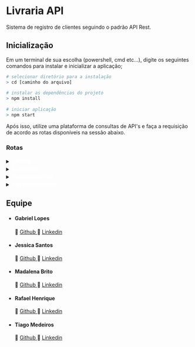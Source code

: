 <h1>Livraria API</h1>
Sistema de registro de clientes seguindo o padrão API Rest.

<h2>Inicialização</h2>
Em um terminal de sua escolha (powershell, cmd etc...), digite os seguintes comandos para instalar e inicializar a aplicação;
</p>

```r
# selecionar diretório para a instalação
> cd [caminho do arquivo]
⠀
# instalar as dependências do projeto
> npm install
⠀
# iniciar aplicação
> npm start
```
</p>
Após isso, utilize uma plataforma de consultas de API's e faça a requisição de acordo as rotas disponíveis na sessão abaixo.
</code></pre>

<h3>Rotas</h3>

<!-- LIVROS--->

<details>
<summary>
<span style=font-size:18px;color:white;>
    <b>Livros</b>
</span>
</summary>

<ul>
<li><p>Listar todos os livros: <b>http://localhost:3000/livros</b></p>
<details>
<summary>Modelo JSON</summary>
<pre><code>
{
    "livros": [
        {
            "id": 1,
            "nome": "André",
            "sobrenome": "Silva",
            "cpf": 31673948030
            "email": "AndréBac4no9@gmail.com",
            "telefone": 9836447972
        },
        {
            "id": 2,
            "nome": "João",
            "sobrenome": "Carlos",
            "cpf": 32648918086
            "email": "Joao99Carlos99@gmail.com",
            "telefone": 6627644471
        },
        {
            "id": 3,
            "nome": "Maria",
            "sobrenome": "Brito",
            "cpf": 09325858096
            "email": "mariaaAAA20@gmail.com",
            "telefone": 6698645272
        }
    ]
}
</code></pre>
</details>

|id|nome|sobrenome|cpf|email|telefone|
|---|---|---|---|---|---|
|1|André|Silva|31673948030|AndréBac4no9@gmail<span>.com</span>|9836447972
|2|João|Carlos|32648918086|Joao99Carlos99@gmail<span>.com</span>|6627644471
|3|Maria|Brito|09325858096|mariaaAAA20@gmail<span>.com</span>|6698645272

</li>

---

<li><p>Listar cliente por ID: <b>http://localhost:3000/livros/id/2</b></p>
<details>
<summary>Modelo JSON</summary>
<pre><code>
{
    "livros": [
        {
            "id": 2,
            "nome": "João",
            "sobrenome": "Carlos",
            "cpf": 32648918086
            "email": "Joao99Carlos99@gmail.com",
            "telefone": 6627644471
        }
    ]
}
</pre></code>
</details>

|id|nome|sobrenome|cpf|email|telefone|
|---|---|---|---|---|---|
|2|João|Carlos|32648918086|Joao99Carlos99@gmail<span>.com</span>|6627644471

</li>

---

<li>
<p>Inserir cliente: <b>http://localhost:3000/livros/add</b></p>
<details>
<summary>Modelo JSON</summary>
<pre><code>
{
    "nome": "Lucas",
    "sobrenome": "Almeida",
    "cpf": 41320808034
    "email": "profLucasAl@gmail.com",
    "telefone": 8327378874
}
</code></pre>
</details>

|id|nome|sobrenome|cpf|email|telefone|
|---|---|---|---|---|---|
|4|Lucas|Almeida|41320808034|profLucasAl@gmail<span>.com</span>|8327378874


> Cliente "Lucas Almeida" adicionado com sucesso.

</li>

---

<li>
<p>Apagar cliente por id: <b>http://localhost:3000/livros/delete/2</b></p>

|id|nome|sobrenome|cpf|email|telefone|
|---|---|---|---|---|---|
|<del>2|<del>João|<del>Carlos|<del>32648918086|<del>Joao99Carlos99@gmail<span>.com</span>|<del>6627644471

> "Id "2" removido do banco de dados."

</li>

---

<li>
<p>Atualizar usuário por id: <b>http://localhost:3000/livros/update/1</b></p>
<details>
<pre><code>
{
    "sobrenome": "Silveira",
    "email": "AndréSilveira@gmail.com",
}
</code></pre>
<summary>Modelo JSON</summary>
</details>

|id|nome|sobrenome|cpf|email|telefone|
|---|---|---|---|---|---|
|1|André|<b>Silveira</b>|31673948030|<b>AndréSilveira@gmail<span>.com</span></b>|9836447972

> Id "1" atualizado.
</li>
</details>

<!-- CLIENTES--->
<details>
<summary>
<span style=font-size:18px;color:white;>
    <b>Clientes</b>
</span>
</summary>

<ul>
<li><p>Listar todos os clientes: <b>http://localhost:3000/clientes</b></p>
<details>
<summary>Modelo JSON</summary>
<pre><code>
{
    "clientes": [
        {
            "id": 1,
            "nome": "André",
            "sobrenome": "Silva",
            "cpf": 31673948030
            "email": "AndréBac4no9@gmail.com",
            "telefone": 9836447972
        },
        {
            "id": 2,
            "nome": "João",
            "sobrenome": "Carlos",
            "cpf": 32648918086
            "email": "Joao99Carlos99@gmail.com",
            "telefone": 6627644471
        },
        {
            "id": 3,
            "nome": "Maria",
            "sobrenome": "Brito",
            "cpf": 09325858096
            "email": "mariaaAAA20@gmail.com",
            "telefone": 6698645272
        }
    ]
}
</code></pre>
</details>

|id|nome|sobrenome|cpf|email|telefone|
|---|---|---|---|---|---|
|1|André|Silva|31673948030|AndréBac4no9@gmail<span>.com</span>|9836447972
|2|João|Carlos|32648918086|Joao99Carlos99@gmail<span>.com</span>|6627644471
|3|Maria|Brito|09325858096|mariaaAAA20@gmail<span>.com</span>|6698645272

</li>

---

<li><p>Listar cliente por ID: <b>http://localhost:3000/clientes/id/2</b></p>
<details>
<summary>Modelo JSON</summary>
<pre><code>
{
    "clientes": [
        {
            "id": 2,
            "nome": "João",
            "sobrenome": "Carlos",
            "cpf": 32648918086
            "email": "Joao99Carlos99@gmail.com",
            "telefone": 6627644471
        }
    ]
}
</pre></code>
</details>

|id|nome|sobrenome|cpf|email|telefone|
|---|---|---|---|---|---|
|2|João|Carlos|32648918086|Joao99Carlos99@gmail<span>.com</span>|6627644471

</li>

---

<li>
<p>Inserir cliente: <b>http://localhost:3000/clientes/add</b></p>
<details>
<summary>Modelo JSON</summary>
<pre><code>
{
    "nome": "Lucas",
    "sobrenome": "Almeida",
    "cpf": 41320808034
    "email": "profLucasAl@gmail.com",
    "telefone": 8327378874
}
</code></pre>
</details>

|id|nome|sobrenome|cpf|email|telefone|
|---|---|---|---|---|---|
|4|Lucas|Almeida|41320808034|profLucasAl@gmail<span>.com</span>|8327378874


> Cliente "Lucas Almeida" adicionado com sucesso.

</li>

---

<li>
<p>Apagar cliente por id: <b>http://localhost:3000/clientes/delete/2</b></p>

|id|nome|sobrenome|cpf|email|telefone|
|---|---|---|---|---|---|
|<del>2|<del>João|<del>Carlos|<del>32648918086|<del>Joao99Carlos99@gmail<span>.com</span>|<del>6627644471

> "Id "2" removido do banco de dados."

</li>

---

<li>
<p>Atualizar usuário por id: <b>http://localhost:3000/clientes/update/1</b></p>
<details>
<pre><code>
{
    "sobrenome": "Silveira",
    "email": "AndréSilveira@gmail.com",
}
</code></pre>
<summary>Modelo JSON</summary>
</details>

|id|nome|sobrenome|cpf|email|telefone|
|---|---|---|---|---|---|
|1|André|<b>Silveira</b>|31673948030|<b>AndréSilveira@gmail<span>.com</span></b>|9836447972

> Id "1" atualizado.
</li>
</details>

<details>
<summary>
<span style=font-size:18px;color:white>
    <b>Funcionários</b>
</span>
</summary>
<ul>
<li><p>Listar todos os funcionarios: <b>http://localhost:3000/funcionarios</b></p>
<details>
<summary>Modelo JSON</summary>
<pre><code>
{
    "Funcionarios": [
        {
            "id": 1,
            "nome": "Lucas",
            "sobrenome": "Silva",
            "data_de_nascimento": 27/06/2000,
            "data_de_admissao": 23/04/2020,
            "telefone": 9836447972,
            "email": "lucasBac4no9@gmail.com",
            "funcao": "Auxiliar Administrativo"
            
        }
        {
            "id": 2,
            "nome": "Fernanda",
            "sobrenome": "Oliveira",
            "data_de_nascimento": 04/04/1996,
            "data_de_admissao": 19/02/2018,
            "telefone": 996455432,
            "email": "fernanda_oliveira@gmail.com",
            "funcao": "Secretária"
        }
        {
            "id": 3,
            "nome": "Maria Luiza",
            "sobrenome": "Alcântara",
            "data_de_nascimento": 15/05/1980,
            "data_de_admissao": 19/03/2002,
            "telefone": 995478938,
            "email": "mariaLu1980@gmail.com",
            "funcao": "Gerente"
        }
    ]
}
</code></pre>
</details>

|id|nome|sobrenome|data_de_nascimento|data_de_admissao|telefone|email|funcao|
|---|---|---|---|---|---|---|---|
|1|Lucas|Silva|27/06/2000|23/04/2020|9836447972|lucasBac4no9@gmail<span>.com</span>|Auxiliar Administrativo
|2|Fernanda|Oliveira|04/04/1996|19/02/2018|996455432|fernanda_oliveira@<span>.com</span>|Secretária
|3|Maria Luiza|Alcântara|15/05/1980|19/03/2002|995478938|mariaLu1980@gmail<span>.com</span>|Gerente

</li>

---

<li><p>Listar funcionario por ID: <b>http://localhost:3000/funcionarios/id/2</b></p>
<details>
<summary>Modelo JSON</summary>
<pre><code>
{
    "Funcionario": [
        {
            "id": 2,
            "nome": "Fernanda",
            "sobrenome": "Oliveira",
            "data_de_nascimento": 04/04/1996,
            "data_de_admissao": 19/02/2018,
            "telefone": 996455432,
            "email": "fernanda_oliveira@gmail.com",
            "funcao": "Secretária"
        }
    ]
}
</pre></code>
</details>

|id|nome|sobrenome|data_de_nascimento|data_de_admissao|telefone|email|funcao|
|---|---|---|---|---|---|---|---|
|2|Fernanda|Oliveira|04/04/1996|19/02/2018|996455432|fernanda_oliveira@<span>.com</span>|Secretária

</li>

---

<li>
<p>Inserir funcionario: <b>http://localhost:3000/funcionarios/add</b></p>
<details>
<summary>Modelo JSON</summary>
<pre><code>
{
    "nome": "Maria Luiza",
    "sobrenome": "Alcântara",
    "data_de_nascimento": 15/05/1980,
    "data_de_admissao": 19/03/2002,
    "telefone": 995478938,
    "email": "mariaLu1980@gmail.com",
    "funcao": "Gerente"
}

</code></pre>
</details>

|id|nome|sobrenome|data_de_nascimento|data_de_admissao|telefone|email|funcao|
|---|---|---|---|---|---|---|---|
|3|Maria Luiza|Alcântara|15/05/1980|19/03/2002|995478938|mariaLu1980@gmail<span>.com</span>|Gerente

> Funcionario "Maria Luiza Alcântara" adicionado com sucesso.

</li>

---

<li>
<p>Apagar funcionario por id: <b>http://localhost:3000/funcionarios/delete/1</b></p>

|id|nome|sobrenome|data_de_nascimento|data_de_admissao|telefone|email|funcao|
|---|---|---|---|---|---|---|---|
|<del>1|<del>Lucas|<del>Silva|<del>27/06/2000|<del>23/04/2020|<del>9836447972|<del>lucasBac4no9@gmail<span>.com</span>|<del>Auxiliar Administrativo

> "Id "1" removido do banco de dados."

</li>

---

<li>
<p>Atualizar funcionario por id: <b>http://localhost:3000/funcionarios/update/1</b></p>
<details>
<summary>Modelo JSON</summary>
<pre><code>
{
    "sobrenome": "Silva",
    "email": "lucasSilva20@gmail.com",
}
</code></pre>
</details>

|id|nome|sobrenome|data_de_nascimento|data_de_admissao|telefone|email|funcao|
|---|---|---|---|---|---|---|---|
|1|Lucas|<b>Silva</b>|27/06/2000|23/04/2020|9836447972|<b>lucasSilva20@gmail<span>.com</span></b>|<b>Auxiliar Administrativo</b>

> Id "1" atualizado.
</li>
</details>

<details>
<summary>
<span style=font-size:18px;color:white>
    <b>Fornecedores</b>
</span>
</summary>
<ul>
<li><p>Listar todos os fornecedores: <b>http://localhost:3000/fornecedores</b></p>
<details>
<summary>Modelo JSON</summary>
<pre><code>
{
    "Fornecedores": [
        {
            "id": 1,
            "nome": "Carlos Francisco",
            "cnpj": 02.234.456/0001-89,
            "endereco":"Rua Jacaré, 345, Vila Velha - BH/MG",
            "contaBancaria":"Ag: 1234, Cc:12345-7"
        }       
        {
            "id": 2,
            "nome": "João Antônio",
            "cnpj": 01.234.546/0002-78,
            "endereco":"Rua Sabino, 27, Santa Cruz - Go/GO",
            "contaBancaria":"Ag: 4321, Cc:76549-0"
        }
        {
            "id": 3,
            "nome": "Ana Vasconcelos",
            "cnpj": 03.567.031/0003-69,
            "endereco":"Avenida Floris, Cerejeira - Sc/PA",
            "contaBancaria":"Ag: 7654, Cc:24567-3"
        }
    ]   
}        

</code></pre>
</details>

|id|nome|cnpj|endereco|contaBancaria|
|---|---|---|---|---|
|1|Carlos Francisco|02.234.456/0001-89|Rua Jacaré, 345, Vila Velha - BH/MG|Ag: 1234, Cc:12345-7
|2|João Antônio|01.234.546/0002-78|Rua Sabino, 27, Santa Cruz - Go/GO|Ag: 4321, Cc:76549-0
|3|Ana Vasconcelos|03.567.031/0003-69|Avenida Floris, Cerejeira - Sc/PA|Ag: 7654, Cc:24567-3

</li>

---

<li><p>Listar fornecedor por ID: <b>http://localhost:3000/fornecedores/id/2</b></p>
<details>
<summary>Modelo JSON</summary>
<pre><code>
{
    "Funcionario": [
        {
            "id": 2,
            "nome": "João Antônio",
            "cnpj": 01.234.546/0002-78,
            "endereco":"Rua Sabino, 27, Santa Cruz - Go/GO",
            "contaBancaria":"Ag: 4321, Cc:76549-0"
        }
    ]
}
</pre></code>
</details>

|id|nome|cnpj|endereco|contaBancaria|
|---|---|---|---|---|
|2|João Antônio|01.234.546/0002-78|Rua Sabino, 27, Santa Cruz - Go/GO|Ag: 4321, Cc:76549-0

</li>

---

<li>
<p>Inserir fornecedor: <b>http://localhost:3000/fornecedores/add</b></p>
<details>
<summary>Modelo JSON</summary>
<pre><code>
{
    "nome": "Ana Vasconcelos",
    "cnpj": 03.567.031/0003-69,
    "endereco":"Avenida Floris, Cerejeira - Sc/PA",
    "contaBancaria":"Ag: 7654, Cc:24567-3"
}

</code></pre>
</details>

|id|nome|cnpj|endereco|contaBancaria|
|---|---|---|---|---|
|3|Ana Vasconcelos|03.567.031/0003-69|Avenida Floris, Cerejeira - Sc/PA|Ag: 7654, Cc:24567-3

> Funcionario "Ana Vasconcelos" adicionado com sucesso.

</li>

---

<li>
<p>Apagar fornecedor por id: <b>http://localhost:3000/fornecedores/delete/1</b></p>

|id|nome|cnpj|endereco|contaBancaria|
|---|---|---|---|---|
|<del>1|<del>Carlos Francisco|<del>02.234.456/0001-89|<del>Rua Jacaré, 345, Vila Velha - BH/MG|<del>Ag: 1234, Cc:12345-7

> "Id "1" removido do banco de dados."

</li>

---

<li>
<p>Atualizar fornecedor por id: <b>http://localhost:3000/fornecedores/update/2</b></p>
<details>
<summary>Modelo JSON</summary>
<pre><code>
{
    "nome": "João Antônio",
    "endereco": "Rua Felislândia, 46, Félix, Go/GO",

}

</code></pre>
</details>

|id|nome|cnpj|endereco|contaBancaria|
|---|---|---|---|---|
|2|<b>Joao Antônio</b>|01.234.546/0002-78|<b>Rua Felislândia, 46, Félix, Go/GO</b>|<b>Ag: 4321, Cc:76549-0</b>

> Id "2" atualizado.

</li>
</details>

<!-- ALUGUEIS--->

<h2>Equipe</h2>

<ul>
<li><h4>Gabriel Lopes<h4></li>
🔗 <a target="_blank" href="https://github.com/C836" >Github </a> 
🔗 <a target="_blank" href="https://www.linkedin.com/in/gabriel-lopes8/">Linkedin </a>
</p>
<li><h4>Jessica Santos</h4></li>
🔗 <a target="_blank" href="https://github.com/Jessaint">Github </a>
🔗 <a target="_blank" href="https://www.linkedin.com/in/jessicasjesus/">Linkedin </a>
</p>
<li><h4>Madalena Brito</h4></li>
🔗 <a target="_blank" href="https://github.com/Mada-k">Github </a>
🔗 <a target="_blank" href="https://www.linkedin.com/in/madalenabrito/">Linkedin </a>
</p>
<li><h4>Rafael Henrique</h4></li>
🔗 <a target="_blank" href="https://github.com/rhenriique">Github </a>
🔗 <a target="_blank" href="https://www.linkedin.com/in/rafael-henrique-santos-b96a32216/">Linkedin </a>
</p>
<li><h4>Tiago Medeiros</h4></li>
🔗 <a target="_blank" href="https://github.com/tiagocpmedeiros">Github </a>
🔗 <a target="_blank" href="https://www.linkedin.com/in/tiagocpmedeiros/">Linkedin </a>
</ul>
